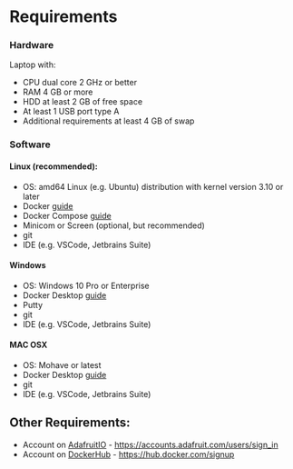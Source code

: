 # Requirements

### Hardware 
Laptop with:
  - CPU dual core 2 GHz or better
  - RAM 4 GB or more
  - HDD at least 2 GB of free space
  - At least 1 USB port type A
  - Additional requirements at least 4 GB of swap

### Software
  #### Linux (recommended):
  - OS: amd64 Linux (e.g. Ubuntu) distribution with kernel version 3.10 or later
  - Docker [guide](https://docs.docker.com/install/linux/docker-ce/ubuntu/)
  - Docker Compose [guide](https://docs.docker.com/compose/install/)
  - Minicom or Screen (optional, but recommended)
  - git
  - IDE (e.g. VSCode, Jetbrains Suite)
  
 #### Windows 
  - OS: Windows 10 Pro or Enterprise
  - Docker Desktop [guide](https://docs.docker.com/docker-for-windows/install/)
  - Putty
  - git
  - IDE (e.g. VSCode, Jetbrains Suite)

 #### MAC OSX
  - OS: Mohave or latest
  - Docker Desktop [guide](https://docs.docker.com/docker-for-mac/install/)
  - git
  - IDE (e.g. VSCode, Jetbrains Suite)
  
## Other Requirements:
  - Account on [AdafruitIO](https://io.adafruit.com/) - https://accounts.adafruit.com/users/sign_in
  - Account on [DockerHub](https://hub.docker.com/) - https://hub.docker.com/signup